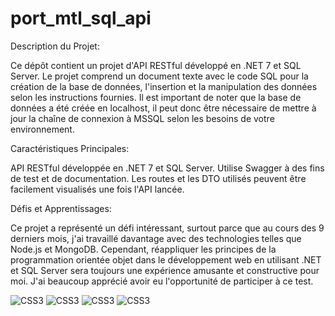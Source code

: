 # port_mtl_sql_api


Description du Projet:

Ce dépôt contient un projet d'API RESTful développé en .NET 7 et SQL Server. Le projet comprend un document texte avec le code SQL pour la création de la base de données, l'insertion et la manipulation des données selon les instructions fournies. Il est important de noter que la base de données a été créée en localhost, il peut donc être nécessaire de mettre à jour la chaîne de connexion à MSSQL selon les besoins de votre environnement.


Caractéristiques Principales:

API RESTful développée en .NET 7 et SQL Server.
Utilise Swagger à des fins de test et de documentation.
Les routes et les DTO utilisés peuvent être facilement visualisés une fois l'API lancée.



Défis et Apprentissages:

Ce projet a représenté un défi intéressant, surtout parce que au cours des 9 derniers mois, j'ai travaillé davantage avec des technologies telles que Node.js et MongoDB. Cependant, réappliquer les principes de la programmation orientée objet dans le développement web en utilisant .NET et SQL Server sera toujours une expérience amusante et constructive pour moi. J'ai beaucoup apprécié avoir eu l'opportunité de participer à ce test.


![CSS3](https://img.shields.io/badge/C%23-239120?style=for-the-badge&logo=c-sharp&logoColor=white)
![CSS3](https://img.shields.io/badge/.NET-5C2D91?style=for-the-badge&logo=.net&logoColor=white)
![CSS3](https://img.shields.io/badge/Visual_Studio-5C2D91?style=for-the-badge&logo=visual%20studio&logoColor=white)
![CSS3](https://img.shields.io/badge/Microsoft_SQL_Server-CC2927?style=for-the-badge&logo=microsoft-sql-server&logoColor=white)

